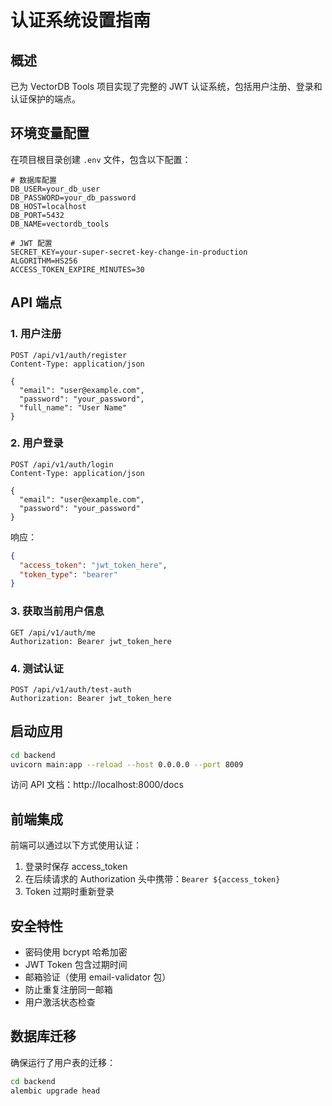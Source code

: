 # 认证系统设置指南

## 概述

已为 VectorDB Tools 项目实现了完整的 JWT 认证系统，包括用户注册、登录和认证保护的端点。

## 环境变量配置

在项目根目录创建 `.env` 文件，包含以下配置：

```env
# 数据库配置
DB_USER=your_db_user
DB_PASSWORD=your_db_password
DB_HOST=localhost
DB_PORT=5432
DB_NAME=vectordb_tools

# JWT 配置
SECRET_KEY=your-super-secret-key-change-in-production
ALGORITHM=HS256
ACCESS_TOKEN_EXPIRE_MINUTES=30
```

## API 端点

### 1. 用户注册
```
POST /api/v1/auth/register
Content-Type: application/json

{
  "email": "user@example.com",
  "password": "your_password",
  "full_name": "User Name"
}
```

### 2. 用户登录
```
POST /api/v1/auth/login
Content-Type: application/json

{
  "email": "user@example.com",
  "password": "your_password"
}
```

响应：
```json
{
  "access_token": "jwt_token_here",
  "token_type": "bearer"
}
```

### 3. 获取当前用户信息
```
GET /api/v1/auth/me
Authorization: Bearer jwt_token_here
```

### 4. 测试认证
```
POST /api/v1/auth/test-auth
Authorization: Bearer jwt_token_here
```

## 启动应用

```bash
cd backend
uvicorn main:app --reload --host 0.0.0.0 --port 8009
```

访问 API 文档：http://localhost:8000/docs

## 前端集成

前端可以通过以下方式使用认证：

1. 登录时保存 access_token
2. 在后续请求的 Authorization 头中携带：`Bearer ${access_token}`
3. Token 过期时重新登录

## 安全特性

- 密码使用 bcrypt 哈希加密
- JWT Token 包含过期时间
- 邮箱验证（使用 email-validator 包）
- 防止重复注册同一邮箱
- 用户激活状态检查

## 数据库迁移

确保运行了用户表的迁移：

```bash
cd backend
alembic upgrade head
```
